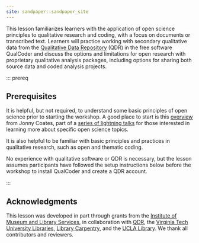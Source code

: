 ```yaml
---
site: sandpaper::sandpaper_site
---
```


This lesson familiarizes learners with the application of open science principles to qualitative research and coding, with a focus on documents or transcribed text. Learners will practice working with secondary qualitative data from the [Qualitative Data Repository][qdr] (QDR) in the free software QualCoder and discuss the options and limitations for open research with proprietary qualitative analysis packages, including options for sharing both source data and coded analysis projects.

::: prereq 

## Prerequisites

It is helpful, but not required, to understand some basic principles of open science prior to starting the workshop. A good place to start is this [overview][os_lightning_talk] from Jonny Coates, part of a [series of lightning talks][osper_playlist] for those interested in learning more about specific open science topics.

It is also helpful to be familiar with basic principles and practices in qualitative research, such as open and thematic coding.

No experience with qualitative software or QDR is necessary, but the lesson assumes participants have followed the setup instructions below before the workshop to install QualCoder and create a QDR account.

::: 

## Acknowledgments

This lesson was developed in part through grants from the [Institute of Museum and Library Services][imls], in collaboration with [QDR][qdr], the [Virginia Tech University Libraries][vt-lib], [Library Carpentry][lib-carpentry], and the [UCLA Library][ucla-lib]. We thank all contributors and reviewers.

[os_lightning_talk]: https://youtu.be/QyFrR77UwyA?si=3TcKTPm9ZrDKZ_Mu
[osper_playlist]: https://www.youtube.com/playlist?list=PLChfyH8TVDGl5JUEUxM5ehg6WdkEN-Lxd
[qdr]: https://qdr.syr.edu
[imls]: https://www.imls.gov/
[vt-lib]: https://lib.vt.edu/
[lib-carpentry]: http://librarycarpentry.org/
[ucla-lib]: https://www.library.ucla.edu/
